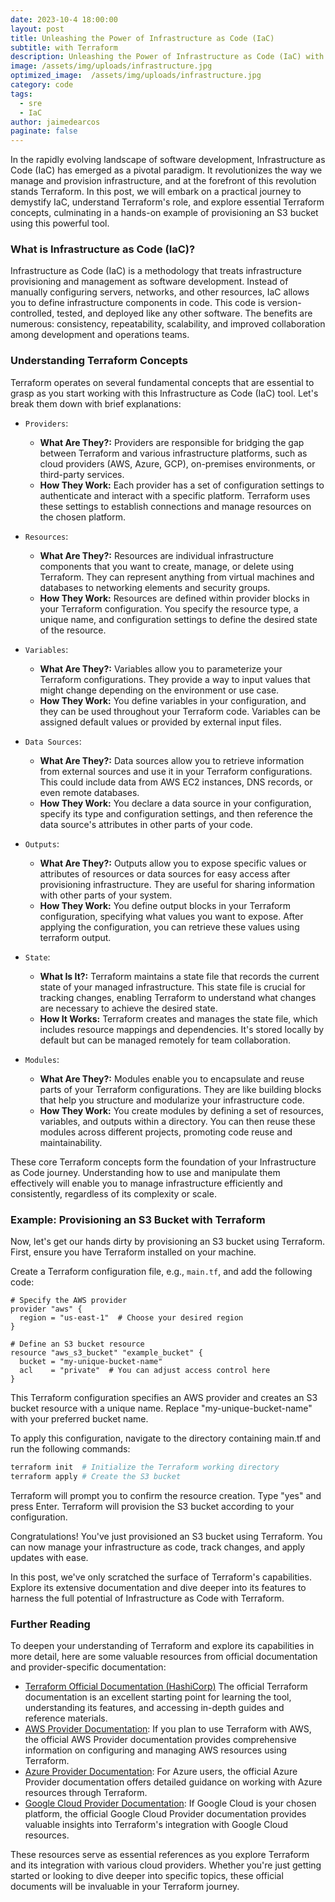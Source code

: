 ```yaml
---
date: 2023-10-4 18:00:00
layout: post
title: Unleashing the Power of Infrastructure as Code (IaC) 
subtitle: with Terraform
description: Unleashing the Power of Infrastructure as Code (IaC) with Terraform
image: /assets/img/uploads/infrastructure.jpg
optimized_image:  /assets/img/uploads/infrastructure.jpg
category: code
tags:
  - sre
  - IaC
author: jaimedearcos
paginate: false
---
```


In the rapidly evolving landscape of software development, Infrastructure as Code (IaC) has emerged as a pivotal paradigm. It revolutionizes the way we manage and provision infrastructure, and at the forefront of this revolution stands Terraform. In this post, we will embark on a practical journey to demystify IaC, understand Terraform's role, and explore essential Terraform concepts, culminating in a hands-on example of provisioning an S3 bucket using this powerful tool.

### What is Infrastructure as Code (IaC)?

Infrastructure as Code (IaC) is a methodology that treats infrastructure provisioning and management as software development. Instead of manually configuring servers, networks, and other resources, IaC allows you to define infrastructure components in code. This code is version-controlled, tested, and deployed like any other software. The benefits are numerous: consistency, repeatability, scalability, and improved collaboration among development and operations teams.
 
### Understanding Terraform Concepts

Terraform operates on several fundamental concepts that are essential to grasp as you start working with this Infrastructure as Code (IaC) tool. Let's break them down with brief explanations:

- ``Providers``:

    - **What Are They?:**  Providers are responsible for bridging the gap between Terraform and various infrastructure platforms, such as cloud providers (AWS, Azure, GCP), on-premises environments, or third-party services.
    - **How They Work:** Each provider has a set of configuration settings to authenticate and interact with a specific platform. Terraform uses these settings to establish connections and manage resources on the chosen platform.

- ``Resources``:

    - **What Are They?:**  Resources are individual infrastructure components that you want to create, manage, or delete using Terraform. They can represent anything from virtual machines and databases to networking elements and security groups.
    - **How They Work:** Resources are defined within provider blocks in your Terraform configuration. You specify the resource type, a unique name, and configuration settings to define the desired state of the resource.

- ``Variables``:

    - **What Are They?:**  Variables allow you to parameterize your Terraform configurations. They provide a way to input values that might change depending on the environment or use case.
    - **How They Work:** You define variables in your configuration, and they can be used throughout your Terraform code. Variables can be assigned default values or provided by external input files.

- ``Data Sources``:

    - **What Are They?:**  Data sources allow you to retrieve information from external sources and use it in your Terraform configurations. This could include data from AWS EC2 instances, DNS records, or even remote databases.
    - **How They Work:** You declare a data source in your configuration, specify its type and configuration settings, and then reference the data source's attributes in other parts of your code.

- ``Outputs``:

    - **What Are They?:**  Outputs allow you to expose specific values or attributes of resources or data sources for easy access after provisioning infrastructure. They are useful for sharing information with other parts of your system.
    - **How They Work:** You define output blocks in your Terraform configuration, specifying what values you want to expose. After applying the configuration, you can retrieve these values using terraform output.

- ``State``:

    - **What Is It?:** Terraform maintains a state file that records the current state of your managed infrastructure. This state file is crucial for tracking changes, enabling Terraform to understand what changes are necessary to achieve the desired state.
    - **How It Works:** Terraform creates and manages the state file, which includes resource mappings and dependencies. It's stored locally by default but can be managed remotely for team collaboration.

- ``Modules``:

    - **What Are They?:**  Modules enable you to encapsulate and reuse parts of your Terraform configurations. They are like building blocks that help you structure and modularize your infrastructure code.
    - **How They Work:** You create modules by defining a set of resources, variables, and outputs within a directory. You can then reuse these modules across different projects, promoting code reuse and maintainability.

These core Terraform concepts form the foundation of your Infrastructure as Code journey. Understanding how to use and manipulate them effectively will enable you to manage infrastructure efficiently and consistently, regardless of its complexity or scale.

 
### Example: Provisioning an S3 Bucket with Terraform

Now, let's get our hands dirty by provisioning an S3 bucket using Terraform. First, ensure you have Terraform installed on your machine.

Create a Terraform configuration file, e.g., `main.tf`, and add the following code:

```hcl
# Specify the AWS provider
provider "aws" {
  region = "us-east-1"  # Choose your desired region
}

# Define an S3 bucket resource
resource "aws_s3_bucket" "example_bucket" {
  bucket = "my-unique-bucket-name"
  acl    = "private"  # You can adjust access control here
}
```

This Terraform configuration specifies an AWS provider and creates an S3 bucket resource with a unique name. Replace "my-unique-bucket-name" with your preferred bucket name.

To apply this configuration, navigate to the directory containing main.tf and run the following commands:

```bash
terraform init  # Initialize the Terraform working directory
terraform apply # Create the S3 bucket
```

Terraform will prompt you to confirm the resource creation. Type "yes" and press Enter. Terraform will provision the S3 bucket according to your configuration.

Congratulations! You've just provisioned an S3 bucket using Terraform. You can now manage your infrastructure as code, track changes, and apply updates with ease.

In this post, we've only scratched the surface of Terraform's capabilities. Explore its extensive documentation and dive deeper into its features to harness the full potential of Infrastructure as Code with Terraform.

### Further Reading

To deepen your understanding of Terraform and explore its capabilities in more detail, here are some valuable resources from official documentation and provider-specific documentation:

- [Terraform Official Documentation (HashiCorp)](https://www.terraform.io/docs/index.html) The official Terraform documentation is an excellent starting point for learning the tool, understanding its features, and accessing in-depth guides and reference materials.
- [AWS Provider Documentation](https://registry.terraform.io/providers/hashicorp/aws/latest/docs): If you plan to use Terraform with AWS, the official AWS Provider documentation provides comprehensive information on configuring and managing AWS resources using Terraform.
- [Azure Provider Documentation](https://registry.terraform.io/providers/hashicorp/azurerm/latest/docs): For Azure users, the official Azure Provider documentation offers detailed guidance on working with Azure resources through Terraform.
- [Google Cloud Provider Documentation](https://registry.terraform.io/providers/hashicorp/google/latest/docs): If Google Cloud is your chosen platform, the official Google Cloud Provider documentation provides valuable insights into Terraform's integration with Google Cloud resources.

These resources serve as essential references as you explore Terraform and its integration with various cloud providers. Whether you're just getting started or looking to dive deeper into specific topics, these official documents will be invaluable in your Terraform journey.